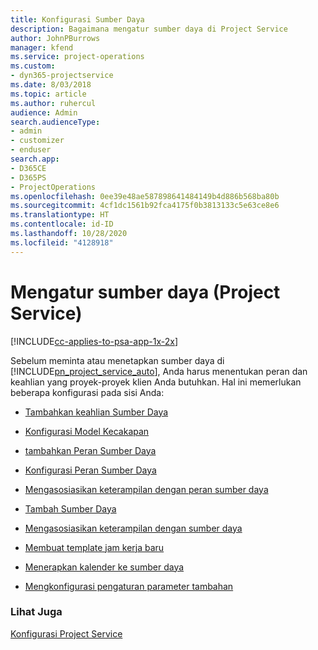 ```yaml
---
title: Konfigurasi Sumber Daya
description: Bagaimana mengatur sumber daya di Project Service
author: JohnPBurrows
manager: kfend
ms.service: project-operations
ms.custom:
- dyn365-projectservice
ms.date: 8/03/2018
ms.topic: article
ms.author: ruhercul
audience: Admin
search.audienceType:
- admin
- customizer
- enduser
search.app:
- D365CE
- D365PS
- ProjectOperations
ms.openlocfilehash: 0ee39e48ae587898641484149b4d886b568ba80b
ms.sourcegitcommit: 4cf1dc1561b92fca4175f0b3813133c5e63ce8e6
ms.translationtype: HT
ms.contentlocale: id-ID
ms.lasthandoff: 10/28/2020
ms.locfileid: "4128918"
---
```

# <a name="set-up-resources-project-service"></a>Mengatur sumber daya (Project Service)

[!INCLUDE[cc-applies-to-psa-app-1x-2x](../includes/cc-applies-to-psa-app-1x-2x.md)]

Sebelum meminta atau menetapkan sumber daya di [!INCLUDE[pn_project_service_auto](../includes/pn-project-service-auto.md)], Anda harus menentukan peran dan keahlian yang proyek-proyek klien Anda butuhkan. Hal ini memerlukan beberapa konfigurasi pada sisi Anda:  
  
-   [Tambahkan keahlian Sumber Daya](../psa/add-resource-skills.md)  
  
-   [Konfigurasi Model Kecakapan](../psa/set-up-proficiency-models.md)  
  
-   [tambahkan Peran Sumber Daya](../psa/add-resource-roles.md)  
  
-   [Konfigurasi Peran Sumber Daya](../psa/configure-resource-roles.md)  
  
-   [Mengasosiasikan keterampilan dengan peran sumber daya](../psa/associate-skills-with-resource-roles.md)  
  
-   [Tambah Sumber Daya](../psa/add-resources.md)  
  
-   [Mengasosiasikan keterampilan dengan sumber daya](../psa/associate-skills-with-resources.md)  
  
-   [Membuat template jam kerja baru](../psa/create-work-hours-template.md)  
  
-   [Menerapkan kalender ke sumber daya](../psa/apply-calendar-resource.md)  
  
-   [Mengkonfigurasi pengaturan parameter tambahan](../psa/configure-additional-parameters-settings.md)  
  
### <a name="see-also"></a>Lihat Juga  
 [Konfigurasi Project Service](../psa/configure.md)
